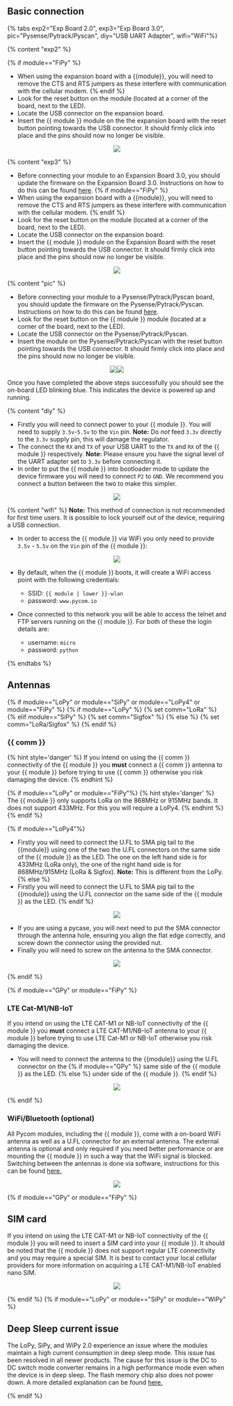 ## Basic connection

{% tabs exp2="Exp Board 2.0", exp3="Exp Board 3.0", pic="Pysense/Pytrack/Pyscan", diy="USB UART Adapter", wifi="WiFi"%}

{% content "exp2" %}

{% if module=="FiPy" %}
- When using the expansion board with a {{module}}, you will need to remove the
CTS and RTS jumpers as these interfere with communication with the cellular
modem.
{% endif %}
- Look for the reset button on the module (located at a corner of the board,
  next to the LED).
- Locate the USB connector on the expansion board.
- Insert the {{ module }} module on the the expansion board with the reset button
pointing towards the USB connector. It should firmly click into place and the
pins should now no longer be visible.

<p align="center"><img src ="../img/Expansion_Board_2_{{ module }}.png" style="max-height: 400px;"></p>

{% content "exp3" %}
- Before connecting your module to an Expansion Board 3.0, you should update the firmware on the Expansion Board 3.0. Instructions on how to do this can be found [here](../../pytrackpysense/installation/firmware.md).
{% if module=="FiPy" %}
- When using the expansion board with a {{module}}, you will need to remove the
CTS and RTS jumpers as these interfere with communication with the cellular
modem.
{% endif %}
- Look for the reset button on the module (located at a corner of the board,
  next to the LED).
- Locate the USB connector on the expansion board.
- Insert the {{ module }} module on the Expansion Board with the reset button
pointing towards the USB connector. It should firmly click into place and the
pins should now no longer be visible.

<p align="center"><img src ="../img/Expansion_Board_3_{{ module }}.png" style="max-height: 400px;"></p>


{% content "pic" %}
- Before connecting your module to a Pysense/Pytrack/Pyscan board, you should update
  the firmware on the Pysense/Pytrack/Pyscan. Instructions on how to do this can be
  found [here](../../pytrackpysense/installation/firmware.md).
- Look for the reset button on the {{ module }} module (located at a corner of
the board, next to the LED).
- Locate the USB connector on the Pysense/Pytrack/Pyscan.
- Insert the module on the Pysense/Pytrack/Pyscan with the reset button pointing
towards the USB connector. It should firmly click into place and the pins
 should now no longer be visible.

<p align="center"><img src ="../img/Pysense_{{ module }}.png" style="max-height: 400px;"><img src ="../img/Pytrack_{{ module }}.png" style="max-height: 400px;"></p>


Once you have completed the above steps successfully you should see the on-board
LED blinking blue. This indicates the device is powered up and running.

{% content "diy" %}
- Firstly you will need to connect power to your {{ module }}. You will need to
supply `3.5v`-`5.5v` to the `Vin` pin. **Note:** Do *not* feed `3.3v` directly to
the `3.3v` supply pin, this will damage the regulator.
- The connect the `RX` and `TX` of your USB UART to the `TX` and `RX` of the
{{ module }} respectively. **Note:** Please ensure you have the signal level of
the UART adapter set to `3.3v` before connecting it.
- In order to put the {{ module }} into bootloader mode to update the device
firmware you will need to connect `P2` to `GND`. We recommend you connect a
button between the two to make this simpler.

<p align="center"><img src ="../img/UART_{{ module }}.png" style="max-height: 400px;"></p>

{% content "wifi" %}
**Note:** This method of connection is not recommended for first time users.
It is possible to lock yourself out of the device, requiring a USB connection.

 - In order to access the {{ module }} via WiFi you only need to provide `3.5v` - `5.5v` on
the `Vin` pin of the {{ module }}:
<p align="center"><img src ="../img/Bare_{{ module }}.png" style="max-height: 400px;"></p>

- By default, when the {{ module }} boots, it will create a WiFi access point with
the following credentials:
  - SSID: `{{ module | lower }}-wlan`
  - password: `www.pycom.io`

- Once connected to this network you will be able to access the telnet and FTP
servers running on the {{ module }}. For both of these the login details are:
  - username: `micro`
  - password: `python`

{% endtabs %}

## Antennas

{% if module=="LoPy" or module=="SiPy" or module=="LoPy4" or module=="FiPy" %}
{% if module=="LoPy" %}
  {% set comm="LoRa" %}
{% elif module=="SiPy" %}
  {% set comm="Sigfox" %}
{% else %}
  {% set comm="LoRa/Sigfox" %}
{% endif %}

### {{ comm }}
{% hint style='danger' %}
If you intend on using the {{ comm }} connectivity of the {{ module }} you **must**
connect a {{ comm }} antenna to your {{ module }} before trying to use
{{ comm }} otherwise you risk damaging the device.
{% endhint %}

{% if module=="LoPy" or module=="FiPy"%}
  {% hint style='danger' %}
  The {{ module }} only supports LoRa on the 868MHz or 915MHz bands. It does not
  support 433MHz. For this you will require a LoPy4.
  {% endhint %}
{% endif %}

{% if module=="LoPy4"%}
- Firstly you will need to connect the U.FL to SMA pig tail to the {{module}}
using one of the two the U.FL connectors on the same side of the {{ module }}
as the LED. The one on the left hand side is for 433MHz (LoRa only), the one of
the right hand side is for 868MHz/915MHz (LoRa & Sigfox). **Note:** This is
different from the LoPy.
{% else %}
- Firstly you will need to connect the U.FL to SMA pig tail to the {{module}}
using the U.FL connector on the same side of the {{ module }} as the LED.
{% endif %}

<p align="center"><img src ="../img/{{comm | replace("/", "_")}}_Pigtail_{{module}}.png" style="max-height: 400px;"></p>

- If you are using a pycase, you will next need to put the SMA connector through
the antenna hole, ensuring you align the flat edge correctly, and screw down the
connector using the provided nut.
- Finally you will need to screw on the antenna to the SMA connector.
<p align="center"><img src ="../img/{{comm | replace("/", "_")}}_Pigtail_ANT_{{module}}.png" style="max-height: 400px;"></p>
{% endif %}

{% if module=="GPy" or module=="FiPy" %}
### LTE Cat-M1/NB-IoT
If you intend on using the LTE CAT-M1 or NB-IoT connectivity of the {{ module }}
you **must** connect a LTE CAT-M1/NB-IoT antenna to your {{ module }} before
trying to use LTE Cat-M1 or NB-IoT otherwise you risk damaging the device.

- You will need to connect the antenna to the {{module}} using the U.FL
connector on the
{% if module=="GPy" %} same side of the {{ module }} as the LED.
{% else %} under side of the {{ module }}.
{% endif %}
<p align="center"><img src ="../img/LTE_ANT_{{module}}.png" style="max-height: 400px;"></p>
{% endif %}

### WiFi/Bluetooth (optional)
All Pycom modules, including the {{ module }}, come with a on-board WiFi antenna
as well as a U.FL connector for an external antenna. The external antenna is
optional and only required if you need better performance or are mounting the
{{ module }} in such a way that the WiFi signal is blocked. Switching between
the antennas is done via software, instructions for this can be found
[here.](../../firmwareapi/pycom/network/wlan.md)

<p align="center"><img src ="../img/WiFi_Pigtail_ANT_{{module}}.png" style="max-height: 400px;"></p>

{% if module=="GPy" or module=="FiPy" %}
## SIM card
If you intend on using the LTE CAT-M1 or NB-IoT connectivity of the {{ module }}
you will need to insert a SIM card into your {{ module }}. It should be noted
that the {{ module }} does not support regular LTE connectivity and you may
require a special SIM. It is best to contact your local cellular providers for
more information on acquiring a LTE CAT-M1/NB-IoT enabled nano SIM.

<p align="center"><img src ="../img/SIM_{{ module }}.png"></p>

{% endif %}
{% if module=="LoPy" or module=="SiPy" or module=="WiPy" %}
## Deep Sleep current issue

The LoPy, SiPy, and WiPy 2.0 experience an issue where the modules maintain a
high current consumption in deep sleep mode. This issue has been resolved in
all newer products. The cause for this issue is the DC to DC switch mode
converter remains in a high performance mode even when the device is in deep
sleep. The flash memory chip also does not power down. A more detailed
explanation can be found
[here.](https://forum.pycom.io/topic/1022/root-causes-of-high-deep-sleep-current)

{% endif %}
